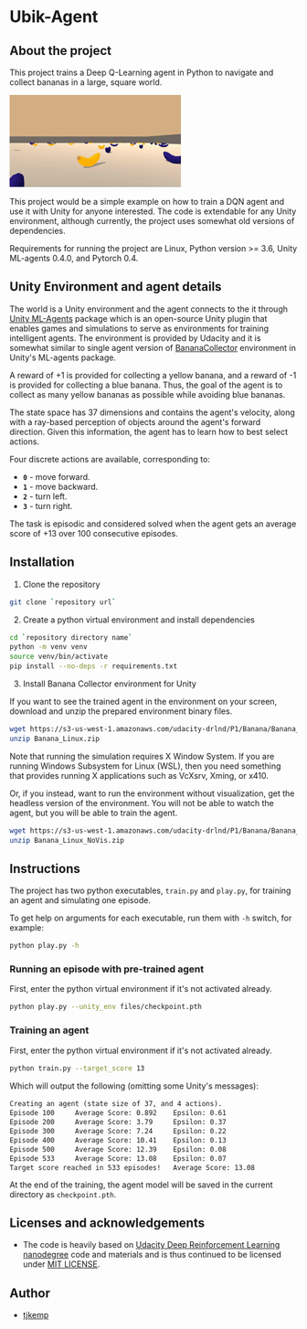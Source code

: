# Ubik-Agent

## About the project

This project trains a Deep Q-Learning agent in Python to navigate and collect bananas in a large, square world.

![Trained Agent](files/banana-environment.gif)

This project would be a simple example on how to train a DQN agent and use it with Unity for anyone interested. The code is extendable for any Unity environment, although currently, the project uses somewhat old versions of dependencies.

Requirements for running the project are Linux, Python version >= 3.6, Unity ML-agents 0.4.0, and Pytorch 0.4.

## Unity Environment and agent details

The world is a Unity environment and the agent connects to the it through [Unity ML-Agents](https://github.com/Unity-Technologies/ml-agents) package which is an open-source Unity plugin that enables games and simulations to serve as environments for training intelligent agents. The environment is provided by Udacity and it is somewhat similar to single agent version of [BananaCollector](https://github.com/Unity-Technologies/ml-agents/blob/0.4.0/docs/Learning-Environment-Examples.md#banana-collector) environment in Unity's ML-agents package.

A reward of +1 is provided for collecting a yellow banana, and a reward of -1 is provided for collecting a blue banana. Thus, the goal of the agent is to collect as many yellow bananas as possible while avoiding blue bananas.

The state space has 37 dimensions and contains the agent's velocity, along with a ray-based perception of objects around the agent's forward direction.  Given this information, the agent has to learn how to best select actions.

Four discrete actions are available, corresponding to:
- **`0`** - move forward.
- **`1`** - move backward.
- **`2`** - turn left.
- **`3`** - turn right.

The task is episodic and considered solved when the agent gets an average score of +13 over 100 consecutive episodes.

## Installation

1. Clone the repository

```bash
git clone `repository url`
```

2. Create a python virtual environment and install dependencies

```bash
cd `repository directory name`
python -m venv venv
source venv/bin/activate
pip install --no-deps -r requirements.txt
```

3. Install Banana Collector environment for Unity

If you want to see the trained agent in the environment on your screen, download and unzip the prepared environment binary files.

```bash
wget https://s3-us-west-1.amazonaws.com/udacity-drlnd/P1/Banana/Banana_Linux.zip
unzip Banana_Linux.zip
```

Note that running the simulation requires X Window System. If you are running Windows Subsystem for Linux (WSL), then you need something that provides running X applications such as VcXsrv, Xming, or x410.

Or, if you instead, want to run the environment without visualization, get the headless version of the environment. You will not be able to watch the agent, but you will be able to train the agent.

```bash
wget https://s3-us-west-1.amazonaws.com/udacity-drlnd/P1/Banana/Banana_Linux_NoVis.zip
unzip Banana_Linux_NoVis.zip
```

## Instructions

The project has two python executables, `train.py` and `play.py`, for training an agent and simulating one episode.

To get help on arguments for each executable, run them with `-h` switch, for example:

```bash
python play.py -h
```

### Running an episode with pre-trained agent

First, enter the python virtual environment if it's not activated already.

```bash
python play.py --unity_env files/checkpoint.pth
```

### Training an agent

First, enter the python virtual environment if it's not activated already.

```bash
python train.py --target_score 13
```

Which will output the following (omitting some Unity's messages):

```
Creating an agent (state size of 37, and 4 actions).
Episode 100     Average Score: 0.892    Epsilon: 0.61
Episode 200     Average Score: 3.79     Epsilon: 0.37
Episode 300     Average Score: 7.24     Epsilon: 0.22
Episode 400     Average Score: 10.41    Epsilon: 0.13
Episode 500     Average Score: 12.39    Epsilon: 0.08
Episode 533     Average Score: 13.08    Epsilon: 0.07
Target score reached in 533 episodes!   Average Score: 13.08
```

At the end of the training, the agent model will be saved in the current directory as `checkpoint.pth`.

## Licenses and acknowledgements

- The code is heavily based on [Udacity Deep Reinforcement Learning nanodegree](https://github.com/udacity/deep-reinforcement-learning/) code and materials and is thus continued to be licensed under [MIT LICENSE](LICENSE).

## Author

- [tjkemp](https://github.com/tjkemp)
